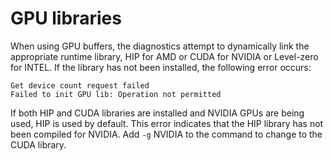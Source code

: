 # GPU libraries

When using GPU buffers, the diagnostics attempt to dynamically link the appropriate runtime library, HIP for AMD or CUDA for NVIDIA or Level-zero for INTEL. If the library has not been installed, the following error occurs:

```screen
Get device count request failed
Failed to init GPU lib: Operation not permitted
```

If both HIP and CUDA libraries are installed and NVIDIA GPUs are being used, HIP is used by default. This error indicates that the HIP library has not been compiled for NVIDIA. Add `-g` NVIDIA to the command to change to the CUDA library.
